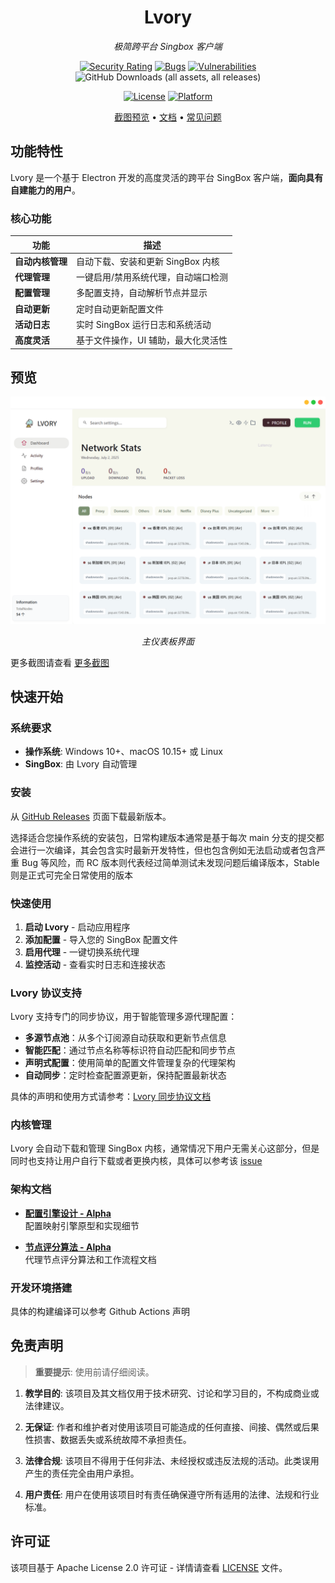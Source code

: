 <div align="center">

# Lvory

*极简跨平台 Singbox 客户端*

[![Security Rating](https://sonarcloud.io/api/project_badges/measure?project=sxueck_lvory&metric=security_rating)](https://sonarcloud.io/summary/new_code?id=sxueck_lvory) 
[![Bugs](https://sonarcloud.io/api/project_badges/measure?project=sxueck_lvory&metric=bugs)](https://sonarcloud.io/summary/new_code?id=sxueck_lvory) 
[![Vulnerabilities](https://sonarcloud.io/api/project_badges/measure?project=sxueck_lvory&metric=vulnerabilities)](https://sonarcloud.io/summary/new_code?id=sxueck_lvory)
![GitHub Downloads (all assets, all releases)](https://img.shields.io/github/downloads/sxueck/lvory/total?style=flat-square)

[![License](https://img.shields.io/badge/license-Apache--2.0-blue.svg)](LICENSE)
[![Platform](https://img.shields.io/badge/platform-Windows%20%7C%20macOS%20%7C%20Linux-lightgrey.svg)]()

[截图预览](docs/screenshot.md) • [文档](docs/) • [常见问题](docs/faq.md)

</div>

## 功能特性

Lvory 是一个基于 Electron 开发的高度灵活的跨平台 SingBox 客户端，**面向具有自建能力的用户**。

### 核心功能

| 功能 | 描述 |
|---------|-------------|
| **自动内核管理** | 自动下载、安装和更新 SingBox 内核 |
| **代理管理** | 一键启用/禁用系统代理，自动端口检测 |
| **配置管理** | 多配置支持，自动解析节点并显示 |
| **自动更新** | 定时自动更新配置文件 |
| **活动日志** | 实时 SingBox 运行日志和系统活动 |
| **高度灵活** | 基于文件操作，UI 辅助，最大化灵活性 |


## 预览

<div align="center">

![仪表板](docs/screenshot/dashboard.png)

*主仪表板界面*

</div>

更多截图请查看 [更多截图](docs/screenshot.md)


## 快速开始

### 系统要求

- **操作系统**: Windows 10+、macOS 10.15+ 或 Linux
- **SingBox**: 由 Lvory 自动管理

### 安装

从 [GitHub Releases](https://github.com/sxueck/lvory/releases) 页面下载最新版本。

选择适合您操作系统的安装包，日常构建版本通常是基于每次 main 分支的提交都会进行一次编译，其会包含实时最新开发特性，但也包含例如无法启动或者包含严重 Bug 等风险，而 RC 版本则代表经过简单测试未发现问题后编译版本，Stable 则是正式可完全日常使用的版本

### 快速使用

1. **启动 Lvory** - 启动应用程序
2. **添加配置** - 导入您的 SingBox 配置文件
3. **启用代理** - 一键切换系统代理
4. **监控活动** - 查看实时日志和连接状态

### Lvory 协议支持

Lvory 支持专门的同步协议，用于智能管理多源代理配置：

- **多源节点池**：从多个订阅源自动获取和更新节点信息
- **智能匹配**：通过节点名称等标识符自动匹配和同步节点
- **声明式配置**：使用简单的配置文件管理复杂的代理架构
- **自动同步**：定时检查配置源更新，保持配置最新状态

具体的声明和使用方式请参考：[Lvory 同步协议文档](docs/program/lvory-sync-protocol.md)

### 内核管理

Lvory 会自动下载和管理 SingBox 内核，通常情况下用户无需关心这部分，但是同时也支持让用户自行下载或者更换内核，具体可以参考该 [issue](https://github.com/sxueck/lvory/issues/21)

### 架构文档

- **[配置引擎设计 - Alpha](docs/program/profiles_engine.md)**  
  配置映射引擎原型和实现细节

- **[节点评分算法 - Alpha](docs/program/node_score.md)**  
  代理节点评分算法和工作流程文档

### 开发环境搭建

具体的构建编译可以参考 Github Actions 声明

## 免责声明

> **重要提示**: 使用前请仔细阅读。

1. **教学目的**: 该项目及其文档仅用于技术研究、讨论和学习目的，不构成商业或法律建议。

2. **无保证**: 作者和维护者对使用该项目可能造成的任何直接、间接、偶然或后果性损害、数据丢失或系统故障不承担责任。

3. **法律合规**: 该项目不得用于任何非法、未经授权或违反法规的活动。此类误用产生的责任完全由用户承担。

4. **用户责任**: 用户在使用该项目时有责任确保遵守所有适用的法律、法规和行业标准。

## 许可证

该项目基于 Apache License 2.0 许可证 - 详情请查看 [LICENSE](LICENSE) 文件。
